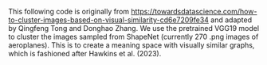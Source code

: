This following code is originally from https://towardsdatascience.com/how-to-cluster-images-based-on-visual-similarity-cd6e7209fe34 and adapted by Qingfeng Tong and Donghao Zhang. We use the pretrained VGG19 model to cluster the images sampled from ShapeNet (currently 270 .png images of aeroplanes). This is to create a meaning space with visually similar graphs, which is fashioned after Hawkins et al. (2023).
